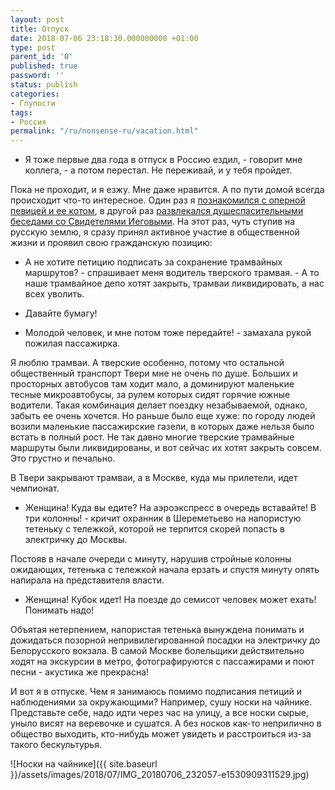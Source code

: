 ```yaml
---
layout: post
title: Отпуск
date: 2018-07-06 23:18:30.000000000 +01:00
type: post
parent_id: '0'
published: true
password: ''
status: publish
categories:
- Глупости
tags:
- Россия
permalink: "/ru/nonsense-ru/vacation.html"
---
```

- Я тоже первые два года в отпуск в Россию ездил, - говорит мне коллега, - а потом перестал. Не переживай, и у тебя пройдет.

Пока не проходит, и я езжу. Мне даже нравится. А по пути домой всегда происходит что-то интересное. Один раз я [познакомился с оперной певицей и ее котом](/ru/travel/new-york-city-and-opera-singer.html), в другой раз [развлекался душеспасительными беседами со Свидетелями Иеговыми](/ru/nonsense-ru/meet-us-everywhere.html). На этот раз, чуть ступив на русскую землю, я сразу принял активное участие в общественной жизни и проявил свою гражданскую позицию:



- А не хотите петицию подписать за сохранение трамвайных маршрутов? - спрашивает меня водитель тверского трамвая. - А то наше трамвайное депо хотят закрыть, трамваи ликвидировать, а нас всех уволить.

- Давайте бумагу!

- Молодой человек, и мне потом тоже передайте! - замахала рукой пожилая пассажирка.

Я люблю трамваи. А тверские особенно, потому что остальной общественный транспорт Твери мне не очень по душе. Больших и просторных автобусов там ходит мало, а доминируют маленькие тесные микроавтобусы, за рулем которых сидят горячие южные водители. Такая комбинация делает поездку незабываемой, однако, забыть ее очень хочется. Но раньше было еще хуже: по городу людей возили маленькие пассажирские газели, в которых даже нельзя было встать в полный рост. Не так давно многие тверские трамвайные маршруты были ликвидированы, и вот сейчас их хотят закрыть совсем. Это грустно и печально.

В Твери закрывают трамваи, а в Москве, куда мы прилетели, идет чемпионат.

- Женщина! Куда вы едите? На аэроэкспресс в очередь вставайте! В три колонны! - кричит охранник в Шереметьево на напористую тетеньку с тележкой, которой не терпится скорей попасть в электричку до Москвы.

Постояв в начале очереди с минуту, нарушив стройные колонны ожидающих, тетенька с тележкой начала ерзать и спустя минуту опять напирала на представителя власти.

- Женщина! Кубок идет! На поезде до семисот человек может ехать! Понимать надо!

Объятая нетерпением, напористая тетенька вынуждена понимать и дожидаться позорной непривилегированной посадки на электричку до Белорусского вокзала.&nbsp;В самой Москве болельщики действительно ходят на экскурсии в метро, фотографируются с пассажирами и поют песни - акустика же прекрасна!

И вот я в отпуске. Чем я занимаюсь помимо подписания петиций и наблюдениями за окружающими? Например, сушу носки на чайнике. Представьте себе, надо идти через час на улицу, а все носки сырые, уныло висят на веревочке и сушатся. А без носков как-то неприлично в общество выходить, кто-нибудь может увидеть и расстроиться из-за такого бескультурья.

![Носки на чайнике]({{ site.baseurl }}/assets/images/2018/07/IMG_20180706_232057-e1530909311529.jpg)

